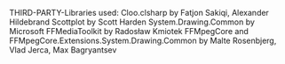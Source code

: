 
THIRD-PARTY-Libraries used:
Cloo.clsharp by Fatjon Sakiqi, Alexander Hildebrand
Scottplot by Scott Harden
System.Drawing.Common by Microsoft
FFMediaToolkit by Radosław Kmiotek
FFMpegCore and FFMpegCore.Extensions.System.Drawing.Common by Malte Rosenbjerg, Vlad Jerca, Max Bagryantsev


